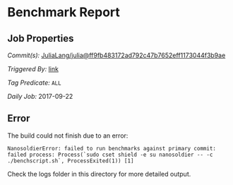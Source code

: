 # Benchmark Report

## Job Properties

*Commit(s):* [JuliaLang/julia@ff9fb483172ad792c47b7652eff1173044f3b9ae](https://github.com/JuliaLang/julia/commit/ff9fb483172ad792c47b7652eff1173044f3b9ae)

*Triggered By:* [link](https://github.com/JuliaLang/julia/commit/ff9fb483172ad792c47b7652eff1173044f3b9ae#commitcomment-24478711)

*Tag Predicate:* `ALL`

*Daily Job:* 2017-09-22

## Error

The build could not finish due to an error:

```
NanosoldierError: failed to run benchmarks against primary commit: failed process: Process(`sudo cset shield -e su nanosoldier -- -c ./benchscript.sh`, ProcessExited(1)) [1]
```

Check the logs folder in this directory for more detailed output.

